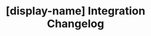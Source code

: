 ---
# -------------------------- #
#          PAGE INFO         #
# -------------------------- #

title: "[display-name] Integration Changelog"
permalink: /integrations/databases/[db-type]/changelog
summary: "Updates about the [display-name] integration from the Stitch team."
layout: changelog

content-type: "changelog-entry-list"
key: "[db-type]-integration-changelog"

connection-type: "integration"


# -------------------------- #
#    INTEGRATION DETAILS     #
# -------------------------- #

name: "[db-type]"
display_name: "[display-name]"
---